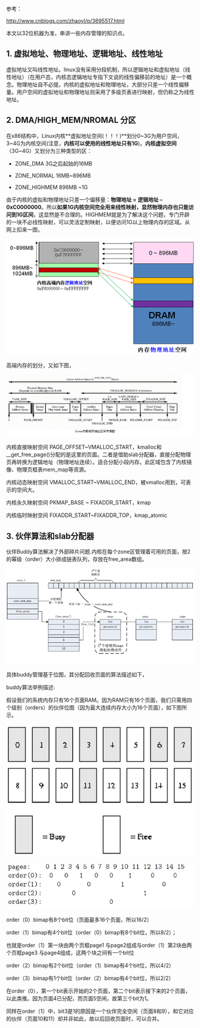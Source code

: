 参考：

http://www.cnblogs.com/zhaoyl/p/3695517.html

本文以32位机器为准，串讲一些内存管理的知识点。

## 1. 虚拟地址、物理地址、逻辑地址、线性地址

虚拟地址又叫线性地址。linux没有采用分段机制，所以逻辑地址和虚拟地址（线性地址）（在用户态，内核态逻辑地址专指下文说的线性偏移前的地址）是一个概念。物理地址自不必提。内核的虚拟地址和物理地址，大部分只差一个线性偏移量。用户空间的虚拟地址和物理地址则采用了多级页表进行映射，但仍称之为线性地址。

## 2. DMA/HIGH_MEM/NROMAL 分区

在x86结构中，Linux内核**虚拟地址空间(！！！)**划分0~3G为用户空间，3~4G为内核空间(注意，**内核可以使用的线性地址只有1G**)。**内核虚拟空间**（3G~4G）又划分为三种类型的区：

- ZONE_DMA 3G之后起始的16MB

- ZONE_NORMAL 16MB~896MB

- ZONE_HIGHMEM 896MB ~1G

由于内核的虚拟和物理地址只差一个偏移量：**物理地址 = 逻辑地址 – 0xC0000000**。所以**如果1G内核空间完全用来线性映射，显然物理内存也只能访问到1G区间**，这显然是不合理的。HIGHMEM就是为了解决这个问题，专门开辟的一块不必线性映射，可以灵活定制映射，以便访问1G以上物理内存的区域。从网上扣来一图，

![config](images/1.png)

高端内存的划分，又如下图，

![config](images/2.png)

内核直接映射空间 PAGE\_OFFSET\~VMALLOC\_START，kmalloc和\_\_get\_free\_page()分配的是这里的页面。二者是借助slab分配器，直接分配物理页再转换为逻辑地址（物理地址连续）。适合分配小段内存。此区域包含了内核镜像、物理页框表mem\_map等资源。

内核动态映射空间 VMALLOC\_START\~VMALLOC\_END，被vmalloc用到，可表示的空间大。

内核永久映射空间 PKMAP\_BASE \~ FIXADDR\_START，kmap

内核临时映射空间 FIXADDR\_START\~FIXADDR\_TOP，kmap\_atomic

## 3. 伙伴算法和slab分配器

伙伴Buddy算法解决了外部碎片问题.内核在每个zone区管理着可用的页面，按2的幂级（order）大小排成链表队列，存放在free_area数组。

![config](images/3.png)

具体buddy管理基于位图，其分配回收页面的算法描述如下，

buddy算法举例描述:

假设我们的系统内存只有16个页面RAM。因为RAM只有16个页面，我们只需用四个级别（orders）的伙伴位图（因为最大连续内存大小为16个页面），如下图所示。

![config](images/4.png)

![config](images/5.png)

order（0）bimap有8个bit位（页面最多16个页面，所以16/2）

order（1）bimap有4个bit位（order（0）bimap有8个bit位，所以8/2）；

也就是order（1）第一块由两个页框page1 与page2组成与order（1）第2块由两个页框page3 与page4组成，这两个块之间有一个bit位

order（2）bimap有2个bit位（order（1）bimap有4个bit位，所以4/2）

order（3）bimap有1个bit位（order（2）bimap有4个bit位，所以2/2）

在order（0），第一个bit表示开始的2个页面，第二个bit表示接下来的2个页面，以此类推。因为页面4已分配，而页面5空闲，故第三个bit为1。

同样在order（1）中，bit3是1的原因是一个伙伴完全空闲（页面8和9），和它对应的伙伴（页面10和11）却并非如此，故以后回收页面时，可以合并。